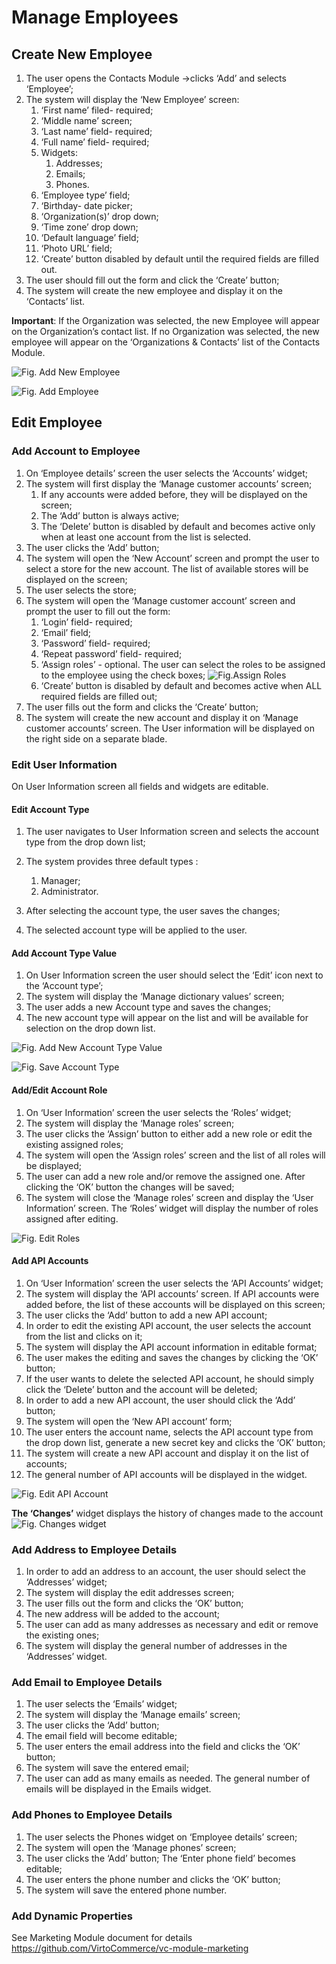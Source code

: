 # Manage Employees

## Create New Employee

1. The user opens the Contacts Module ->clicks ‘Add’ and selects ‘Employee’;
1. The system will display the ‘New Employee’ screen:
     1. ‘First name’ filed- required;
     1. ‘Middle name’ screen;
     1. ‘Last name’ field- required;
     1. ‘Full name’ field- required;
     1. Widgets:  
         1. Addresses;
         1. Emails;
         1. Phones.
     1. ‘Employee type’ field;
     1. ‘Birthday- date picker;
     1. ‘Organization(s)’ drop down;
     1. ‘Time zone’ drop down;
     1. ‘Default language’ field;
     1. ‘Photo URL’ field;
     1. ‘Create’ button disabled by default until the required fields are filled out.
1. The user should fill out the form and click the ‘Create’ button;
1. The system will create the new employee and display it on the ‘Contacts’ list.

**Important**: If the Organization was selected, the new Employee will appear on the Organization’s contact list. If no Organization was selected, the new employee will appear on the ‘Organizations & Contacts’ list of the Contacts Module.

![Fig. Add New Employee](media/screen-add-new-employee.png)

![Fig. Add Employee](media/screen-add-employee.png)

## Edit Employee

### Add Account to Employee

1. On ‘Employee details’ screen the user selects the ‘Accounts’ widget;
1. The system will first display the ‘Manage customer accounts’ screen;
     1. If any accounts were added before, they will be displayed on the screen;
     1. The ‘Add’ button is always active;
     1. The ‘Delete’ button is disabled by default and becomes active only when at least one account from the list is selected.  
1. The user clicks the ‘Add’ button;
1. The system will open the ‘New Account’ screen and prompt the user to select a store for the new account. The list of available stores will be displayed on the screen;
1. The user selects the store;
1. The system will open the ‘Manage customer account’ screen and prompt the user to fill out the form:
     1. ‘Login’ field- required;
     1. ‘Email’ field;
     1. ‘Password’ field- required;
     1. ‘Repeat password’ field- required;
     1. ‘Assign roles’ - optional. The user can select the roles to be assigned to the employee using the check boxes; ![Fig.Assign Roles](media/screen-assign-roles.png)
     1. ‘Create’ button is disabled by default and becomes active when ALL required fields are filled out;
1. The user fills out the form and clicks the ‘Create’ button;
1. The system will create the new account and display it on ‘Manage customer accounts’ screen. The User information will be displayed on the right side on a separate blade.

### Edit User Information

On User Information screen all fields and widgets are editable.

#### Edit Account Type

1. The user navigates to User Information screen and selects the account type from the drop down list;
1. The system provides three default types :

      1. Manager;
      1. Administrator.
1. After selecting the account type, the user saves the changes;
1. The selected account type will be applied to the user.

#### Add Account Type Value

1. On User Information screen the user should select the ‘Edit’ icon next to the ‘Account type’;
1. The system will display the ‘Manage dictionary values’ screen;
1. The user adds a new Account type and saves the changes;
1. The new account type will appear on the list and will be available for selection on the drop down list.

![Fig. Add New Account Type Value](media/screen-add-new-account-type-value.png)

![Fig. Save Account Type](media/screen-save-account-type.png)

#### Add/Edit Account Role

1. On ‘User Information’ screen the user selects the ‘Roles’ widget;
1. The system will display the ‘Manage roles’ screen;
1. The user clicks the ‘Assign’ button to either add a new role or edit the existing assigned roles;
1. The system will open the ‘Assign roles’ screen and the list of all roles will be displayed;
1. The user can add a new role and/or remove the assigned one. After clicking the ‘OK’ button the changes will be saved;
1. The system will close the ‘Manage roles’ screen and display the ‘User Information’ screen. The ‘Roles’ widget will display the number of roles assigned after editing.  

![Fig. Edit Roles](media/screen-edit-roles-widget.png)

#### Add API Accounts

1. On ‘User Information’ screen the user selects the ‘API Accounts’ widget;
1. The system will display the ‘API accounts’ screen. If API accounts were added before, the list of these accounts will be displayed on this screen;
1. The user clicks the ‘Add’ button to add a new API account;
1. In order to edit the existing API account, the user selects the account from the list and clicks on it;
1. The system will display the API account information in editable format;
1. The user makes the editing and saves the changes by clicking the ‘OK’ button;
1. If the user wants to delete the selected API account, he should simply click the ‘Delete’ button and the account will be deleted;
1. In order to add a new API account, the user should click the ‘Add’ button;
1. The system will open the ‘New API account’ form;
1. The user enters the account name, selects the API account type from the drop down list, generate a new secret key and clicks the ‘OK’ button;
1. The system will create a new API account and display it on the list of accounts;
1. The general number of API accounts will be displayed in the widget.

![Fig. Edit API Account](media/screen-edit-api-account.png)

**The ‘Changes’** widget displays the history of changes made to the account  
![Fig. Changes widget](media/screen-changes-widget.png)

### Add Address to Employee Details

1. In order to add an address to an account, the user should select the ‘Addresses’ widget;
1. The system will display the edit addresses screen;
1. The user fills out the form and clicks the ‘OK’ button;
1. The new address will be added to the account;
1. The user can add as many addresses as necessary and edit or remove the existing ones;
1. The system will display the general number of addresses in the ‘Addresses’ widget.

### Add Email to Employee Details

1. The user selects the ‘Emails’ widget;
1. The system will display the ‘Manage emails’ screen;
1. The user clicks the ‘Add’ button;
1. The email field will become editable;
1. The user enters the email address into the field and clicks the ‘OK’ button;
1. The system will save the entered email;
1. The user can add as many emails as needed. The general number of emails will be displayed in the Emails widget.

### Add Phones to Employee Details

1. The user selects the Phones widget on ‘Employee details’ screen;
1. The system will open the ‘Manage phones’ screen;
1. The user clicks the ‘Add’ button;
The ‘Enter phone field’ becomes editable;
1. The user enters the phone number and clicks the ‘OK’ button;
1. The system will save the entered phone number. 

### Add Dynamic Properties

See Marketing Module document for details https://github.com/VirtoCommerce/vc-module-marketing